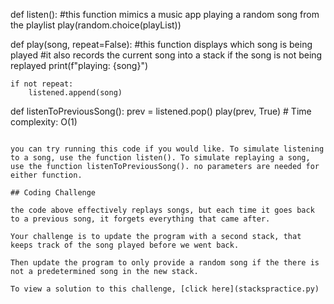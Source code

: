 def listen():
    #this function mimics a music app playing a random song from the playlist
    play(random.choice(playList))

def play(song, repeat=False):
    #this function displays which song is being played
    #it also records the current song into a stack if the song is not being replayed
    print(f"playing: {song}")
    
    if not repeat:
        listened.append(song)

def listenToPreviousSong():
    prev = listened.pop()
    play(prev, True)
    # Time complexity: O(1)
```

you can try running this code if you would like. To simulate listening to a song, use the function listen(). To simulate replaying a song, use the function listenToPreviousSong(). no parameters are needed for either function.

## Coding Challenge

the code above effectively replays songs, but each time it goes back to a previous song, it forgets everything that came after. 

Your challenge is to update the program with a second stack, that keeps track of the song played before we went back. 

Then update the program to only provide a random song if the there is not a predetermined song in the new stack.

To view a solution to this challenge, [click here](stackspractice.py)